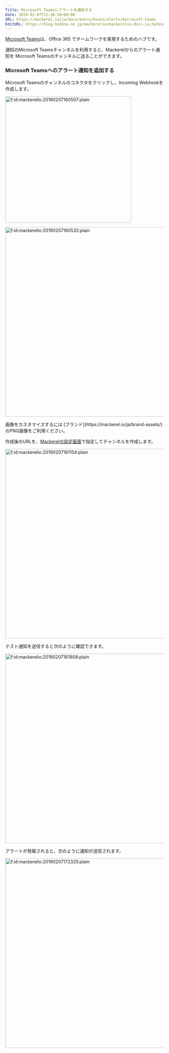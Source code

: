```yaml
---
Title: Microsoft Teamsにアラートを通知する
Date: 2019-02-07T11:38:56+09:00
URL: https://mackerel.io/ja/docs/entry/howto/alerts/microsoft-teams
EditURL: https://blog.hatena.ne.jp/mackerelio/mackerelio-docs-ja.hatenablog.mackerel.io/atom/entry/98012380860278659
---
```


[Microsoft Teams](https://teams.microsoft.com)は、Office 365 でチームワークを実現するためのハブです。

通知のMicrosoft Teamsチャンネルを利用すると、Mackerelからのアラート通知を Microsoft Teamsのチャンネルに送ることができます。

### Microsoft Teamsへのアラート通知を追加する
Microsoft Teamsのチャンネルのコネクタをクリックし、Incoming Webhookを作成します。
<p><span itemscope itemtype="http://schema.org/Photograph"><img src="https://cdn-ak.f.st-hatena.com/images/fotolife/m/mackerelio/20190207/20190207160507.png" alt="f:id:mackerelio:20190207160507:plain" title="f:id:mackerelio:20190207160507:plain" class="hatena-fotolife" itemprop="image" width="400"></span></p>
<p><span itemscope itemtype="http://schema.org/Photograph"><img src="https://cdn-ak.f.st-hatena.com/images/fotolife/m/mackerelio/20190207/20190207160532.png" alt="f:id:mackerelio:20190207160532:plain" title="f:id:mackerelio:20190207160532:plain" class="hatena-fotolife" itemprop="image" width="600"></span></p>
画像をカスタマイズするには [ブランド](https://mackerel.io/ja/brand-assets/) のPNG画像をご利用ください。

作成後のURLを、[Mackerelの設定画面](https://mackerel.io/my/channels/-/create#microsoft-teams)で指定してチャンネルを作成します。
<p><span itemscope itemtype="http://schema.org/Photograph"><img src="https://cdn-ak.f.st-hatena.com/images/fotolife/m/mackerelio/20190207/20190207161154.png" alt="f:id:mackerelio:20190207161154:plain" title="f:id:mackerelio:20190207161154:plain" class="hatena-fotolife" itemprop="image" width="600"></span></p>
テスト通知を送信すると次のように確認できます。
<p><span itemscope itemtype="http://schema.org/Photograph"><img src="https://cdn-ak.f.st-hatena.com/images/fotolife/m/mackerelio/20190207/20190207161808.png" alt="f:id:mackerelio:20190207161808:plain" title="f:id:mackerelio:20190207161808:plain" class="hatena-fotolife" itemprop="image" width="600"></span></p>
アラートが発報されると、次のように通知が送信されます。
<p><span itemscope itemtype="http://schema.org/Photograph"><img src="https://cdn-ak.f.st-hatena.com/images/fotolife/m/mackerelio/20190207/20190207172325.png" alt="f:id:mackerelio:20190207172325:plain" title="f:id:mackerelio:20190207172325:plain" class="hatena-fotolife" itemprop="image" width="600"></span></p>

